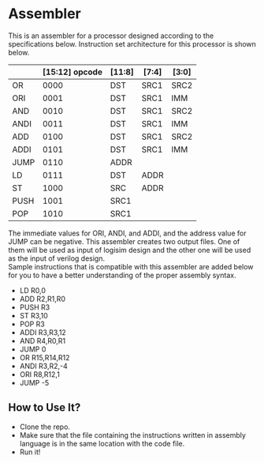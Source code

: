 # Assembler
This is an assembler for a processor designed according to the specifications below. Instruction set architecture for this processor
is shown below.

|                  | [15:12] opcode | [11:8] | [7:4] |   [3:0]  |
|------------------|--------|-------|-------|------|
| OR               | 0000   | DST   | SRC1  | SRC2 |
| ORI              | 0001   | DST   | SRC1  | IMM  |
| AND              | 0010   | DST   | SRC1  | SRC2 |
| ANDI             | 0011   | DST   | SRC1  | IMM  |
| ADD              | 0100   | DST   | SRC1  | SRC2 |
| ADDI             | 0101   | DST   | SRC1  | IMM  |
| JUMP             | 0110   | ADDR  |       |      |
| LD               | 0111   | DST   | ADDR  |      |
| ST               | 1000   | SRC   | ADDR  |      |
| PUSH             | 1001   | SRC1  |       |      |
| POP              | 1010   | SRC1  |       |      |

The immediate values for ORI, ANDI, and ADDI, and the address value for JUMP can be negative.
This assembler creates two output files. One of them will be used as input of logisim design 
and the other one will be used as the input of verilog design.<br/>
Sample instructions that is compatible with this assembler are added below for you to have a better understanding of the proper assembly syntax.<br/>
* LD R0,0
* ADD R2,R1,R0
* PUSH R3
* ST R3,10
* POP R3
* ADDI R3,R3,12
* AND R4,R0,R1
* JUMP 0
* OR R15,R14,R12
* ANDI R3,R2,-4
* ORI R8,R12,1
* JUMP -5

## How to Use It?
* Clone the repo.
* Make sure that the file containing the instructions written in assembly language is in the same location with the code file.
* Run it!
